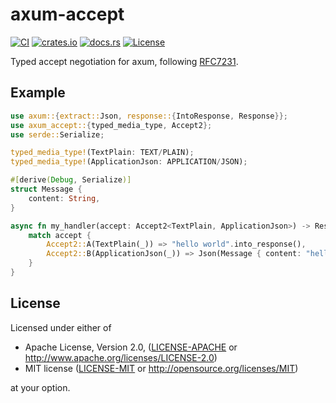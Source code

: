 # axum-accept

[![CI](https://github.com/bahlo/axum-accept/actions/workflows/ci.yml/badge.svg)](https://github.com/bahlo/axum-accept/actions/workflows/ci.yml)
[![crates.io](https://img.shields.io/crates/v/axum-accept.svg)](https://crates.io/crates/axum-accept)
[![docs.rs](https://docs.rs/axum-accept/badge.svg)](https://docs.rs/axum-accept/)
[![License](https://img.shields.io/crates/l/axum-accept)](LICENSE-APACHE)

Typed accept negotiation for axum, following [RFC7231](https://www.rfc-editor.org/rfc/rfc7231).

## Example

```rust
use axum::{extract::Json, response::{IntoResponse, Response}};
use axum_accept::{typed_media_type, Accept2};
use serde::Serialize;

typed_media_type!(TextPlain: TEXT/PLAIN);
typed_media_type!(ApplicationJson: APPLICATION/JSON);

#[derive(Debug, Serialize)]
struct Message {
    content: String,
}

async fn my_handler(accept: Accept2<TextPlain, ApplicationJson>) -> Response {
    match accept {
        Accept2::A(TextPlain(_)) => "hello world".into_response(),
        Accept2::B(ApplicationJson(_)) => Json(Message { content: "hello_world".to_string() }).into_response(),
    }
}
```

## License

Licensed under either of

 * Apache License, Version 2.0, ([LICENSE-APACHE](LICENSE-APACHE) or http://www.apache.org/licenses/LICENSE-2.0)
 * MIT license ([LICENSE-MIT](LICENSE-MIT) or http://opensource.org/licenses/MIT)

at your option.
